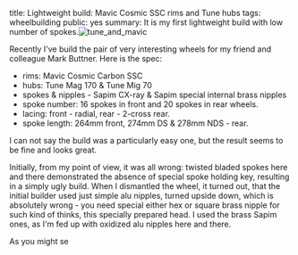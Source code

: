 title: Lightweight build: Mavic Cosmic SSC rims and Tune hubs
tags: wheelbuilding
public: yes
summary: It is my first lightweight build with low number of spokes.![tune_and_mavic](http://blog.grozak.com/galleries/wheels/mavic_cosmic_carbon_tune_1.JPG)

Recently I've build the pair of very interesting wheels for my friend and
colleague Mark Buttner. Here is the spec:

- rims: Mavic Cosmic Carbon SSC
- hubs: Tune Mag 170 & Tune Mig 70
- spokes & nipples - Sapim CX-ray & Sapim special internal brass nipples
- spoke number: 16 spokes in front and 20 spokes in rear wheels.
- lacing: front - radial, rear - 2-cross rear.
- spoke length: 264mm front, 274mm DS & 278mm NDS - rear.

I can not say the build was a particularly easy one, but the result seems to be
fine and looks great.

Initially, from my point of view, it was all wrong:
twisted bladed spokes here and there demonstrated the absence of special
spoke holding key, resulting in a simply ugly build. When I dismantled the
wheel, it turned out, that the initial builder used just simple alu nipples,
turned upside down, which is absolutely wrong - you need special either hex or
square brass nipple for such kind of thinks, this specially prepared head. I
used the brass Sapim ones, as I'm fed up with oxidized alu nipples here and
there.

As you might se
